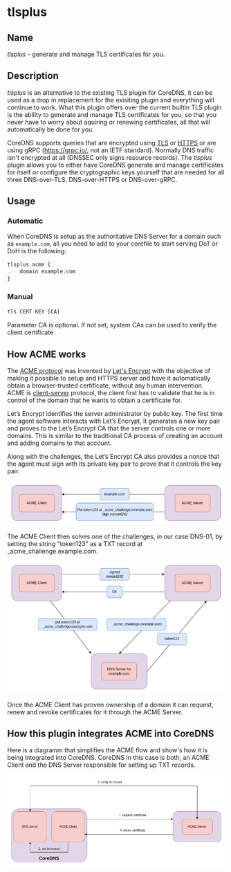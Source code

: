 # tlsplus

## Name

*tlsplus* - generate and manage TLS certificates for you.

## Description

*tlsplus* is an alternative to the existing TLS plugin for CoreDNS, it can be used as a drop in replacement for the exisiting plugin and everything will continue to work.
What this plugin offers over the current builtin TLS plugin is the ability to generate and manage TLS certificates for you, so that you never have to worry about aquiring or renewing certificates,
all that will automatically be done for you.

CoreDNS supports queries that are encrypted using [TLS](https://datatracker.ietf.org/doc/html/rfc7858) or [HTTPS](https://datatracker.ietf.org/doc/html/rfc8484)
or are using gRPC (https://grpc.io/, not an IETF standard). Normally DNS traffic isn't encrypted at all (DNSSEC only signs resource records).
The *tlsplus* plugin allows you to either have CoreDNS generate and manage certificates for itself or configure the cryptographic keys yourself that are needed for all three
DNS-over-TLS, DNS-over-HTTPS or DNS-over-gRPC.

## Usage

### Automatic

When CoreDNS is setup as the authoritative DNS Server for a domain such as `example.com`, all you need to add to your corefile to start serving DoT or DoH is the following:

~~~ txt
tlsplus acme {
    domain example.com
}
~~~

### Manual

~~~ txt
tls CERT KEY [CA]
~~~

Parameter CA is optional. If not set, system CAs can be used to verify the client certificate


## How ACME works

The [ACME protocol][ACME] was invented by [Let's Encrypt][Let's Encrypt] with the objective of making it possible to
setup and HTTPS server and have it automatically obtain a browser-trusted certificate, without any human intervention.\
ACME is [client-server][client-server] protocol, the client first has to validate that he is in control of the domain that he wants
to obtain a certificate for.

Let’s Encrypt identifies the server administrator by public key. The first time the agent software interacts with
Let’s Encrypt, it generates a new key pair and proves to the Let’s Encrypt CA that the server controls one or more domains.
This is similar to the traditional CA process of creating an account and adding domains to that account.

Along with the challenges, the Let’s Encrypt CA also provides a nonce that the agent must sign with its private key pair
to prove that it controls the key pair.

![ACME in CoreDNS](images/ACME1.drawio.png)

The ACME Client then solves one of the challenges, in our case DNS-01, by setting the string "token123" as a TXT record
at \_acme\_challenge.example.com.

![ACME in CoreDNS](images/ACME2.drawio.png)

Once the ACME Client has proven ownership of a domain it can request, renew and revoke certificates for it through the
ACME Server.

## How this plugin integrates ACME into CoreDNS

Here is a diagramm that simplifies the ACME flow and show's how it is being integrated into CoreDNS.
CoreDNS in this case is both, an ACME Client and the DNS Server responsible for setting up TXT records.

![ACME in CoreDNS](images/acme-in-coredns-simplified.drawio.png)

[ACME]: https://datatracker.ietf.org/doc/html/rfc8555
[Let's Encrypt]: https://letsencrypt.org/
[client-server]: https://en.wikipedia.org/wiki/Client%E2%80%93server_model
